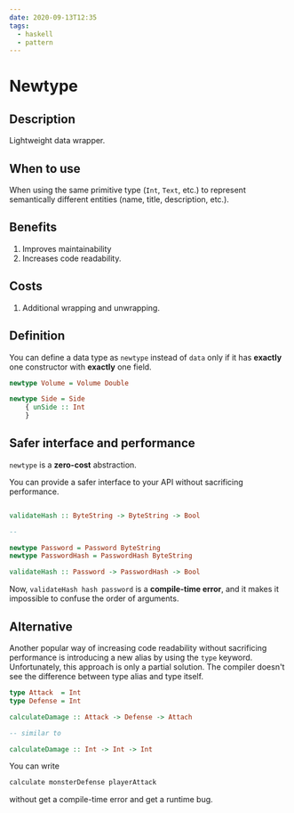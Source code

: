 ```yaml
---
date: 2020-09-13T12:35
tags:
  - haskell
  - pattern
---
```


# Newtype

## Description

Lightweight data wrapper.

## When to use

When using the same primitive type (`Int`, `Text`, etc.) to represent semantically different entities (name, title, description, etc.).

## Benefits

1. Improves maintainability
2. Increases code readability.

## Costs

1. Additional wrapping and unwrapping.


## Definition

You can define a data type as `newtype`  instead of `data` only if it has **exactly** one constructor with **exactly** one field.

```haskell
newtype Volume = Volume Double

newtype Side = Side
    { unSide :: Int
    }
```

## Safer interface and performance

`newtype` is a **zero-cost** abstraction.

You can provide a safer interface to your API without sacrificing performance.

```haskell

validateHash :: ByteString -> ByteString -> Bool

-- 

newtype Password = Password ByteString
newtype PasswordHash = PasswordHash ByteString

validateHash :: Password -> PasswordHash -> Bool
```

Now, `validateHash hash password` is a **compile-time error**, and it makes it impossible to confuse the order of arguments.

## Alternative

Another popular way of increasing code readability without sacrificing performance is introducing a new alias by using the `type` keyword. Unfortunately, this approach is only a partial solution. The compiler doesn't see the difference between type alias and type itself.

```haskell
type Attack  = Int
type Defense = Int

calculateDamage :: Attack -> Defense -> Attach

-- similar to 

calculateDamage :: Int -> Int -> Int
```

You can write 

```haskell
calculate monsterDefense playerAttack
```

without get a compile-time error and get a runtime bug.
